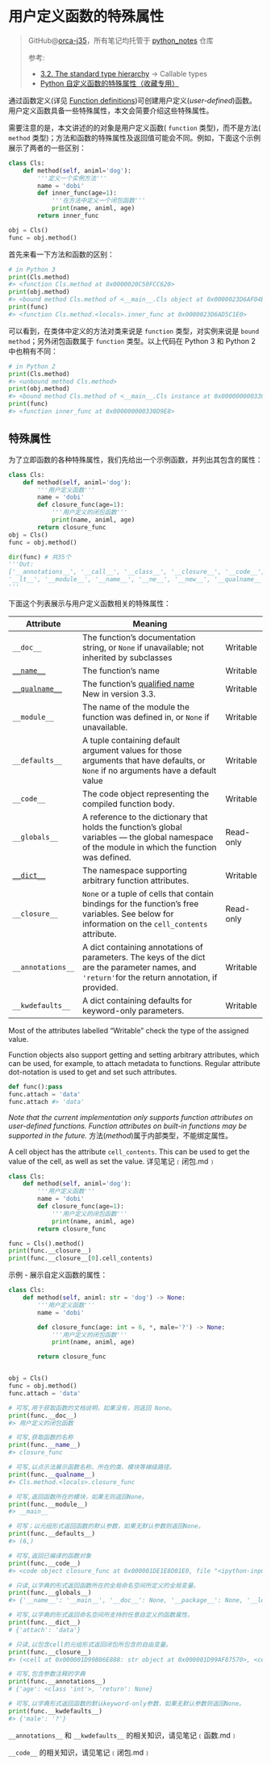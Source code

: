 # 用户定义函数的特殊属性
> GitHub@[orca-j35](https://github.com/orca-j35)，所有笔记均托管于 [python_notes](https://github.com/orca-j35/python_notes) 仓库
>
> 参考: 
>
> - [3.2. The standard type hierarchy](https://docs.python.org/3.7/reference/datamodel.html#the-standard-type-hierarchy) -> Callable types
> - [Python 自定义函数的特殊属性（收藏专用）](https://segmentfault.com/a/1190000005685090)

通过函数定义(详见 [Function definitions](https://docs.python.org/3.7/reference/compound_stmts.html#function))可创建用户定义(*user-defined*)函数。用户定义函数具备一些特殊属性，本文会简要介绍这些特殊属性。

需要注意的是，本文讲述的的对象是用户定义函数( `function` 类型)，而不是方法( `method` 类型)；方法和函数的特殊属性及返回值可能会不同。例如，下面这个示例展示了两者的一些区别：

```python
class Cls:
    def method(self, animl='dog'):
        '''定义一个实例方法'''
        name = 'dobi'
        def inner_func(age=1):
            '''在方法中定义一个闭包函数'''
            print(name, animl, age)
        return inner_func

obj = Cls()
func = obj.method()
```

首先来看一下方法和函数的区别：

```python
# in Python 3
print(Cls.method)
#> <function Cls.method at 0x0000020C50FCC620>
print(obj.method)
#> <bound method Cls.method of <__main__.Cls object at 0x0000023D6AF04BA8>>
print(func)
#> <function Cls.method.<locals>.inner_func at 0x0000023D6AD5C1E0>
```

可以看到，在类体中定义的方法对类来说是 `function` 类型，对实例来说是 `bound method`；另外闭包函数属于 `function` 类型。以上代码在 Python 3 和 Python 2 中也稍有不同：

```python
# in Python 2
print(Cls.method)
#> <unbound method Cls.method>
print(obj.method)
#> <bound method Cls.method of <__main__.Cls instance at 0x000000000330FBC8>>
print(func)
#> <function inner_func at 0x000000000330D9E8>
```

## 特殊属性

为了立即函数的各种特殊属性，我们先给出一个示例函数，并列出其包含的属性：

```python
class Cls:
    def method(self, animl='dog'):
        '''用户定义函数'''
        name = 'dobi'
        def closure_func(age=1):
            '''用户定义的闭包函数'''
            print(name, animl, age)
        return closure_func
obj = Cls()
func = obj.method()

dir(func) # 共35个
'''Out:
['__annotations__', '__call__', '__class__', '__closure__', '__code__', '__defaults__', '__delattr__', '__dict__', '__dir__', '__doc__', '__eq__', '__format__', '__ge__', '__get__', '__getattribute__', '__globals__', '__gt__', '__hash__', '__init__', '__init_subclass__', '__kwdefaults__', '__le__',
'__lt__', '__module__', '__name__', '__ne__', '__new__', '__qualname__', '__reduce__', '__reduce_ex__', '__repr__', '__setattr__', '__sizeof__', '__str__', '__subclasshook__']
'''
```

下面这个列表展示与用户定义函数相关的特殊属性：

| Attribute                                                    | Meaning                                                      |           |
| ------------------------------------------------------------ | ------------------------------------------------------------ | --------- |
| `__doc__`                                                    | The function’s documentation string, or `None` if unavailable; not inherited by subclasses | Writable  |
| [`__name__`](https://docs.python.org/3.7/library/stdtypes.html#definition.__name__) | The function’s name                                          | Writable  |
| [`__qualname__`](https://docs.python.org/3.7/library/stdtypes.html#definition.__qualname__) | The function’s [qualified name](https://docs.python.org/3.7/glossary.html#term-qualified-name) <br />New in version 3.3. | Writable  |
| `__module__`                                                 | The name of the module the function was defined in, or `None` if unavailable. | Writable  |
| `__defaults__`                                               | A tuple containing default argument values for those arguments that have defaults, or `None` if no arguments have a default value | Writable  |
| `__code__`                                                   | The code object representing the compiled function body.     | Writable  |
| `__globals__`                                                | A reference to the dictionary that holds the function’s global variables — the global namespace of the module in which the function was defined. | Read-only |
| [`__dict__`](https://docs.python.org/3.7/library/stdtypes.html#object.__dict__) | The namespace supporting arbitrary function attributes.      | Writable  |
| `__closure__`                                                | `None` or a tuple of cells that contain bindings for the function’s free variables. See below for information on the `cell_contents` attribute. | Read-only |
| `__annotations__`                                            | A dict containing annotations of parameters. The keys of the dict are the parameter names, and `'return'`for the return annotation, if provided. | Writable  |
| `__kwdefaults__`                                             | A dict containing defaults for keyword-only parameters.      | Writable  |

Most of the attributes labelled “Writable” check the type of the assigned value.

Function objects also support getting and setting arbitrary attributes, which can be used, for example, to attach metadata to functions. Regular attribute dot-notation is used to get and set such attributes. 

```python
def func():pass
func.attach = 'data'
func.attach #> 'data'
```

*Note that the current implementation only supports function attributes on user-defined functions. Function attributes on built-in functions may be supported in the future.* 方法(*method*)属于内部类型，不能绑定属性。

A cell object has the attribute `cell_contents`. This can be used to get the value of the cell, as well as set the value. 详见笔记﹝闭包.md﹞

```python
class Cls:
    def method(self, animl='dog'):
        '''用户定义函数'''
        name = 'dobi'
        def closure_func(age=1):
            '''用户定义的闭包函数'''
            print(name, animl, age)
        return closure_func

func = Cls().method()
print(func.__closure__)
print(func.__closure__[0].cell_contents)
```

示例 - 展示自定义函数的属性：

```python
class Cls:
    def method(self, animl: str = 'dog') -> None:
        '''用户定义函数'''
        name = 'dobi'

        def closure_func(age: int = 6, *, male='?') -> None:
            '''用户定义的闭包函数'''
            print(name, animl, age)

        return closure_func


obj = Cls()
func = obj.method()
func.attach = 'data'

# 可写,用于获取函数的文档说明，如果没有，则返回 None。
print(func.__doc__)
#> 用户定义的闭包函数

# 可写,获取函数的名称
print(func.__name__)
#> closure_func

# 可写,以点示法展示函数名称、所在的类、模块等梯级路径。
print(func.__qualname__)
#> Cls.method.<locals>.closure_func

# 可写,返回函数所在的模块，如果无则返回None。
print(func.__module__)
#> __main__

# 可写；以元组形式返回函数的默认参数，如果无默认参数则返回None。
print(func.__defaults__)
#> (6,)

# 可写,返回已编译的函数对象
print(func.__code__)
#> <code object closure_func at 0x000001DE1E8D01E0, file "<ipython-input-28-2dc389d4db3f>", line 5>

# 只读,以字典的形式返回函数所在的全局命名空间所定义的全局变量。
print(func.__globals__)
#> {'__name__': '__main__', '__doc__': None, '__package__': None, '__loader__': <_frozen_importlib_external.SourceFileLoader object at 0x00000190A8D07278>, '__spec__': None, '__annotations__': {}, '__builtins__': <module 'builtins' (built-in)>, '__file__': 'c:/Users/iwhal/Desktop/PyTest/super学习.py', '__cached__': None, 'Cls': <class '__main__.Cls'>, 'obj': <__main__.Cls object at 0x00000190A8E66B70>, 'func': <function Cls.method.<locals>.closure_func at 0x00000190A8CBC1E0>}

# 可写,以字典的形式返回命名空间所支持的任意自定义的函数属性。
print(func.__dict__)
# {'attach': 'data'}

# 只读,以包含cell的元组形式返回闭包所包含的自由变量。
print(func.__closure__)
#> (<cell at 0x000001D99B06E888: str object at 0x000001D99AF87570>, <cell at 0x000001D99B06E8B8: str object at 0x000001D99B045420>)

# 可写,包含参数注释的字典
print(func.__annotations__)
# {'age': <class 'int'>, 'return': None}

# 可写,以字典形式返回函数的默认keyword-only参数，如果无默认参数则返回None。
print(func.__kwdefaults__)
#> {'male': '?'}
```

`__annotations__` 和 `__kwdefaults__` 的相关知识，请见笔记﹝函数.md﹞

`__code__` 的相关知识，请见笔记﹝闭包.md﹞

